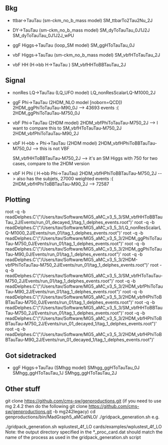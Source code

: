 
## Bkg
 * ttbar->TauTau (sm-ckm_no_b_mass model)
   SM_ttbarTo2Tau2Nu_2J

 * DY->TauTau (sm-ckm_no_b_mass model)
   SM_dyToTauTau_0J1J2J
   	SM_dyToTauTau_0J1J2J_wPU

 * ggF Higgs->TauTau (loop_SM model)
   SM_ggHToTauTau_0J 

 * vbF Higgs->TauTau (sm-ckm_no_b_mass model)
   SM_vbfHToTauTau_2J
   
 * vbF HH (H->bb H->TauTau )
   SM_vbfHHToBBTauTau_2J


## Signal

 * nonRes LQ->TauTau (LQ_UFO model)
   LQ_nonResScalarLQ-M1000_2J

 * ggF Phi->TauTau (2HDM_NLO model [noborn=QCD])
   2HDM_ggPhiToTauTau-M90_0J --> 43693 events :(
   2HDM_ggPhiToTauTau-M750_0J

 * vbF Phi->TauTau (2HDM model)
   2HDM_vbfPhiToTauTau-M750_2J --> I want to compare this to SM_vbfHToTauTau-M750_2J
   2HDM_vbfPhiToTauTau-M90_2J

 * vbF H->bb + Phi->TauTau (2HDM model)
   2HDM_vbfHPhiToBBTauTau-M750_0J      --> this is not VBF

   SM_vbfHHToBBTauTau-M750_2J --> it's an SM Higgs with 750 for two cases, compare to the 2HDM version
   
 * vbF H Phi ( H->bb Phi->TauTau)
   2HDM_vbfHPhiToBBTauTau-M750_2J --> also has the subjets, 27000 weighted events :(
   2HDM_vbfHPhiToBBTauTau-M90_2J --> 72587
   
## Plotting
   root -q -b readDelphes.C'("/Users/tav/Software/MG5_aMC_v3_5_3/SM_vbfHHToBBTauTau_2J/Events/run_01_decayed_1/tag_1_delphes_events.root")'
    root -q -b readDelphes.C'("/Users/tav/Software/MG5_aMC_v3_5_3/LQ_nonResScalarLQ-M1000_2J/Events/run_01/tag_1_delphes_events.root")'
    root -q -b readDelphes.C'("/Users/tav/Software/MG5_aMC_v3_5_3/2HDM_ggPhiToTauTau-M750_0J/Events/run_01/tag_1_delphes_events.root")'
    root -q -b readDelphes.C'("/Users/tav/Software/MG5_aMC_v3_5_3/2HDM_ggPhiToTauTau-M90_0J/Events/run_01/tag_1_delphes_events.root")'
    root -q -b readDelphes.C'("/Users/tav/Software/MG5_aMC_v3_5_3/2HDM-vbfPhiToTauTau-M750_2J/Events/run_01/tag_1_delphes_events.root")'
    root -q -b readDelphes.C'("/Users/tav/Software/MG5_aMC_v3_5_3/SM_vbfHToTauTau-M750_2J/Events/run_01/tag_1_delphes_events.root")'
    root -q -b readDelphes.C'("/Users/tav/Software/MG5_aMC_v3_5_3/2HDM_vbfPhiToTauTau-M90_2J/Events/run_01/tag_1_delphes_events.root")'
    root -q -b readDelphes.C'("/Users/tav/Software/MG5_aMC_v3_5_3/2HDM_vbfHPhiToBBTauTau-M750_0J/Events/run_01/tag_1_delphes_events.root")'
    root -q -b readDelphes.C'("/Users/tav/Software/MG5_aMC_v3_5_3/SM_vbfHHToBBTauTau-M750_2J/Events/run_01/tag_1_delphes_events.root")'
    root -q -b readDelphes.C'("/Users/tav/Software/MG5_aMC_v3_5_3/2HDM_vbfHPhiToBBTauTau-M750_2J/Events/run_01_decayed_1/tag_1_delphes_events.root")'
    root -q -b readDelphes.C'("/Users/tav/Software/MG5_aMC_v3_5_3/2HDM_vbfHPhiToBBTauTau-M90_2J/Events/run_01_decayed_1/tag_1_delphes_events.root")'
    

## Got sidetracked
 * ggF Higgs->TauTau (SMhgg model)
   SMhgg_ggHToTauTau_0J
   SMhgg_ggHToTauTau_1J
   SMhgg_ggHToTauTau_2J

## Other stuff
git clone https://github.com/cms-sw/genproductions.git
(if you need to use mg 2.4.2 then do the following
git clone https://github.com/cms-sw/genproductions.git -b mg242legacy)
cd genproductions/bin/MadGraph5_aMCatNLO/
./gridpack_generation.sh <name of process card without _proc_card.dat> <folder containing cards relative to current location>
e.g.

./gridpack_generation.sh wplustest_4f_LO cards/examples/wplustest_4f_LO 
Note: the output directory specified in the *_proc_card.dat should match the name of the process as used in the gridpack_generation.sh script
